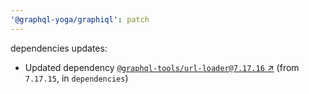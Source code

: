 ```yaml
---
'@graphql-yoga/graphiql': patch
---
```

dependencies updates:
  - Updated dependency [`@graphql-tools/url-loader@7.17.16` ↗︎](https://www.npmjs.com/package/@graphql-tools/url-loader/v/7.17.16) (from `7.17.15`, in `dependencies`)
